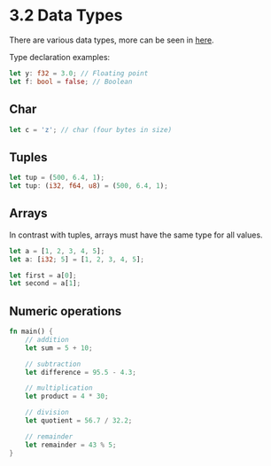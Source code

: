 # 3.2 Data Types

There are various data types, more can be seen in [here](https://doc.rust-lang.org/book/ch03-02-data-types.html).

Type declaration examples:
```rust
let y: f32 = 3.0; // Floating point
let f: bool = false; // Boolean
```

## Char
```rust
let c = 'z'; // char (four bytes in size)
```

## Tuples
```rust
let tup = (500, 6.4, 1);
let tup: (i32, f64, u8) = (500, 6.4, 1);
```

## Arrays
In contrast with tuples, arrays must have the same type for all values.
```rust
let a = [1, 2, 3, 4, 5];
let a: [i32; 5] = [1, 2, 3, 4, 5];

let first = a[0];
let second = a[1];
```

## Numeric operations
```rust
fn main() {
    // addition
    let sum = 5 + 10;

    // subtraction
    let difference = 95.5 - 4.3;

    // multiplication
    let product = 4 * 30;

    // division
    let quotient = 56.7 / 32.2;

    // remainder
    let remainder = 43 % 5;
}
```
